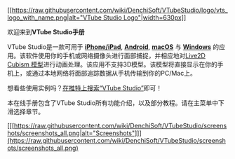 [[[https://raw.githubusercontent.com/wiki/DenchiSoft/VTubeStudio/logo/vts_logo_with_name.png|alt="VTube Studio Logo"|width=630px]]](https://github.com/DenchiSoft/VTubeStudio/wiki)

欢迎来到**VTube Studio手册**

VTube Studio是一款可用于 **[iPhone/iPad](https://apps.apple.com/us/app/vtube-studio/id1511435444)**, **[Android](https://play.google.com/store/apps/details?id=com.denchi.vtubestudio)**, **[macOS](https://store.steampowered.com/app/1325860/VTube_Studio/)** 与 **[Windows](https://store.steampowered.com/app/1325860/VTube_Studio/)** 的应用。该软件使用你的手机或网络摄像头进行面部捕捉，并相应地对[Live2D Cubism 模型](https://www.live2d.com/zh-CHS/)进行动画处理。该应用不支持3D模型。该模型将直接显示在你的手机上，或通过本地网络将面部追踪数据从手机传输到你的PC/Mac上。

想看些使用实例吗？[在推特上搜索“VTube Studio”](https://twitter.com/search?q=VTube%20Studio&f=video)即可！

本在线手册包含了VTube Studio所有功能介绍，以及部分教程。请在主菜单中下滑选择章节。

[[[https://raw.githubusercontent.com/wiki/DenchiSoft/VTubeStudio/screenshots/screenshots_all.png|alt="Screenshots"]]](https://raw.githubusercontent.com/wiki/DenchiSoft/VTubeStudio/screenshots/screenshots_all.png)

